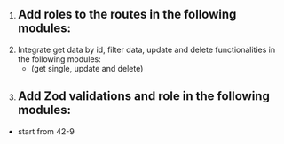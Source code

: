 1. ## Add roles to the routes in the following modules:
2. Integrate get data by id, filter data, update and delete functionalities in the following modules:
   - (get single, update and delete)
3. ## Add Zod validations and role in the following modules:

- start from 42-9
